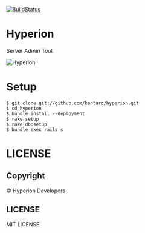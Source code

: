 [![BuildStatus](https://secure.travis-ci.org/kentaro/hyperion.png)](http://travis-ci.org/kentaro/hyperion)

# Hyperion

Server Admin Tool.

![Hyperion](https://pbs.twimg.com/media/A584sEFCUAACTO7.jpg:large)

# Setup

```
$ git clone git://github.com/kentaro/hyperion.git
$ cd hyperion
$ bundle install --deployment
$ rake setup
$ rake db:setup
$ bundle exec rails s
```

# LICENSE

## Copyright

&copy; Hyperion Developers

## LICENSE

MIT LICENSE
